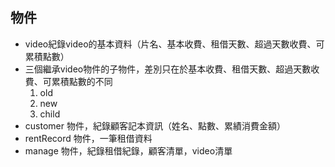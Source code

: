 ## 物件
-  video紀錄video的基本資料（片名、基本收費、租借天數、超過天數收費、可累積點數）
- 三個繼承video物件的子物件，差別只在於基本收費、租借天數、超過天數收費、可累積點數的不同
    1. old
    2. new
    3. child
- customer 物件，紀錄顧客記本資訊（姓名、點數、累績消費金額）
- rentRecord 物件，一筆租借資料
- manage 物件，紀錄租借紀錄，顧客清單，video清單

